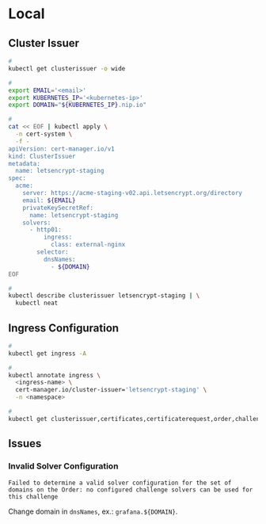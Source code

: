 # Local

## Cluster Issuer

```sh
#
kubectl get clusterissuer -o wide

#
export EMAIL='<email>'
export KUBERNETES_IP='<kubernetes-ip>'
export DOMAIN="${KUBERNETES_IP}.nip.io"

#
cat << EOF | kubectl apply \
  -n cert-system \
  -f -
apiVersion: cert-manager.io/v1
kind: ClusterIssuer
metadata:
  name: letsencrypt-staging
spec:
  acme:
    server: https://acme-staging-v02.api.letsencrypt.org/directory
    email: ${EMAIL}
    privateKeySecretRef:
      name: letsencrypt-staging
    solvers:
      - http01:
          ingress:
            class: external-nginx
        selector:
          dnsNames:
            - ${DOMAIN}
EOF

#
kubectl describe clusterissuer letsencrypt-staging | \
  kubectl neat
```

## Ingress Configuration

```sh
#
kubectl get ingress -A

#
kubectl annotate ingress \
  <ingress-name> \
  cert-manager.io/cluster-issuer='letsencrypt-staging' \
  -n <namespace>

#
kubectl get clusterissuer,certificates,certificaterequest,order,challenge -A
```

## Issues

### Invalid Solver Configuration

```log
Failed to determine a valid solver configuration for the set of domains on the Order: no configured challenge solvers can be used for this challenge
```

Change domain in `dnsNames`, ex.: `grafana.${DOMAIN}`.
